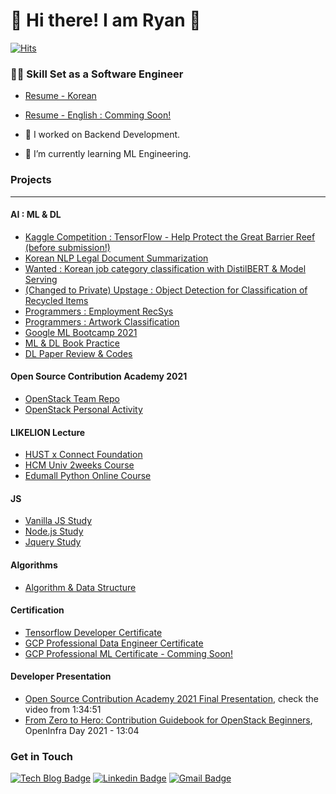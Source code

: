 # 🤖  Hi there! I am Ryan 🐯

[![Hits](https://hits.seeyoufarm.com/api/count/incr/badge.svg?url=https%3A%2F%2Fgithub.com%2FRyanKor&count_bg=%2376FB11&title_bg=%23198BD7&icon=github.svg&icon_color=%23000000&title=Visitors&edge_flat=false)](https://hits.seeyoufarm.com)

### 🏄‍♂️ Skill Set as a Software Engineer

- [Resume - Korean](https://programmers.co.kr/pr/equus3144_2215)
- [Resume - English : Comming Soon!]()

- 🔭 I worked on Backend Development.
- 🌱 I’m currently learning ML Engineering. 


### Projects
---

#### AI : ML & DL
- [Kaggle Competition : TensorFlow - Help Protect the Great Barrier Reef (before submission!)](https://www.kaggle.com/seungtaekim/faster-r-cnn-the-great-barrier-reef)
- [Korean NLP Legal Document Summarization](https://github.com/RyanKor/ko-nlp-legal-docs-summary)
- [Wanted : Korean job category classification with DistilBERT & Model Serving](https://github.com/RyanKor/wanted-pilot)
- [(Changed to Private) Upstage : Object Detection for Classification of Recycled Items](https://github.com/RyanKor/Object-Detection-for-Classification-of-Recycled-Items)
- [Programmers : Employment RecSys](https://github.com/RyanKor/dev-match-recommendation)
- [Programmers : Artwork Classification](https://github.com/RyanKor/dev-match-ML)
- [Google ML Bootcamp 2021](https://github.com/RyanKor/2021-google-ml-bootcamp)
- [ML & DL Book Practice](https://github.com/RyanKor/dl-ml-book-code)
- [DL Paper Review & Codes](https://github.com/RyanKor/DL-Paper-Review-and-Code-Practice)

#### Open Source Contribution Academy 2021

- [OpenStack Team Repo](https://github.com/openstack-kr/contribution-academy-2021)
- [OpenStack Personal Activity](https://github.com/RyanKor/2021-OpenStack-Open-Source-Contribution)

#### LIKELION Lecture

- [HUST x Connect Foundation](https://github.com/RyanKor/connect-foundation-material)
- [HCM Univ 2weeks Course](https://github.com/RyanKor/2weeks-curriculum-for-HCM-Univ)
- [Edumall Python Online Course](https://github.com/RyanKor/likelion-edumall-python-online)

#### JS

- [Vanilla JS Study](https://github.com/RyanKor/vanilla-js-for-bootcamp)
- [Node.js Study](https://github.com/RyanKor/node-js-for-bootcamp)
- [Jquery Study](https://github.com/RyanKor/eating-jquery)

#### Algorithms

- [Algorithm & Data Structure](https://github.com/RyanKor/all-algorithms-and-data-structure)

#### Certification

- [Tensorflow Developer Certificate](https://www.credential.net/8b28d930-5e16-4023-884b-1820fd8d8f5e#gs.h8ighc)
- [GCP Professional Data Engineer Certificate](https://www.credential.net/03537775-3648-4fd1-a06c-8ea02d91613e?key=304142fead33e44f6e01c27b1bc10af50205ada70a1f7d7ce64de1ad27711062)
- [GCP Professional ML Certificate - Comming Soon!]()


#### Developer Presentation

- [Open Source Contribution Academy 2021 Final Presentation](https://www.youtube.com/watch?v=BkwRXD8TzOI), check the video from 1:34:51
- [From Zero to Hero: Contribution Guidebook for OpenStack Beginners](https://openinfradays.kr/session/30), OpenInfra Day 2021 - 13:04

### Get in Touch

[![Tech Blog Badge](http://img.shields.io/badge/Medium-000000?style=flat-square&logo=medium&link=https://zzsza.github.io/)](https://medium.com/@equus3144) [![Linkedin Badge](https://img.shields.io/badge/-LinkedIn-blue?style=flat-square&logo=Linkedin&logoColor=white&link=https://www.linkedin.com/in/seung-tae-kim-3bb15715b)](https://www.linkedin.com/in/seung-tae-kim-3bb15715b) [![Gmail Badge](https://img.shields.io/badge/Gmail-d14836?style=flat-square&logo=Gmail&logoColor=white&link=mailto:equus3144@gmail.com)](mailto:equus3144@gmail.com)
